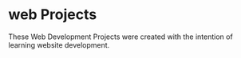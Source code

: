 # web Projects

These Web Development Projects were created with the intention of learning website development.
